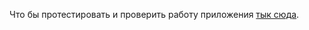 

Что бы протестировать и проверить работу приложения  [тык сюда](https://prostoem.github.io/Test-api-APP/).

